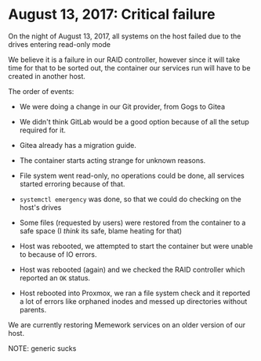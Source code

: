 # August 13, 2017: Critical failure

On the night of August 13, 2017, all systems on the host failed due to the drives entering read-only mode

We believe it is a failure in our RAID controller, however since
it will take time for that to be sorted out, the container
our services run will have to be created in another host.

The order of events:
 - We were doing a change in our Git provider, from Gogs to Gitea
  - We didn't think GitLab would be a good option because of all the setup required for it.
  - Gitea already has a migration guide.

 - The container starts acting strange for unknown reasons.
 - File system went read-only, no operations could be done, all services
 started erroring because of that.
 - `systemctl emergency` was done, so that we could do checking on the host's drives
 - Some files (requested by users) were restored from the container to a safe space
 (I *think* its safe, blame heating for that)
 - Host was rebooted, we attempted to start the container but were unable to because of IO errors.
 - Host was rebooted (again) and we checked the RAID controller which reported an `OK` status.
 - Host rebooted into Proxmox, we ran a file system check and it reported a lot of errors
 like orphaned inodes and messed up directories without parents.
 
We are currently restoring Memework services on an older version of our host.

NOTE: generic sucks

